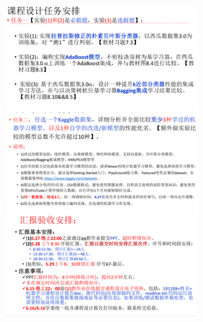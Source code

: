 ![](attachments/Pasted%20image%2020220524164622.png)
![](attachments/Pasted%20image%2020220524164631.png)
![](attachments/Pasted%20image%2020220524164644.png)
